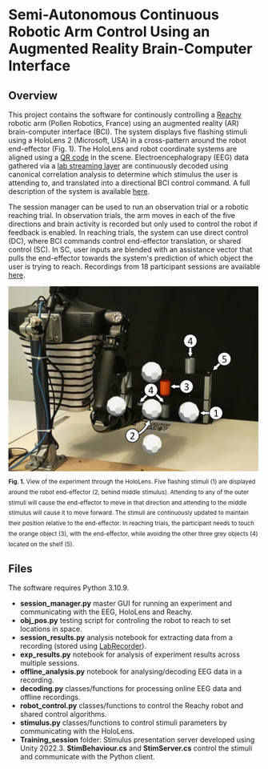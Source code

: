 # Semi-Autonomous Continuous Robotic Arm Control Using an Augmented Reality Brain-Computer Interface

## Overview
This project contains the software for continously controlling a [Reachy](https://pollen-robotics.github.io/reachy-2021-docs/) robotic arm (Pollen Robotics, France) using an augmented reality (AR) brain-computer interface (BCI). The system displays five flashing stimuli using a HoloLens 2 (Microsoft, USA) in a cross-pattern around the robot end-effector (Fig. 1). The HoloLens and robot coordinate systems are aligned using a [QR code](https://github.com/microsoft/MixedReality-QRCode-Sample) in the scene. Electroencephalograpy (EEG) data gathered via a [lab streaming layer](https://labstreaminglayer.org/#/) are continuously decoded using canonical correlation analysis to determine which stimulus the user is attending to, and translated into a directional BCI control command. A full description of the system is available [here](https://doi.org/10.36227/techrxiv.171638984.48965766/v1). 

The session manager can be used to run an observation trial or a robotic reaching trial. In observation trials, the arm moves in each of the five directions and brain activity is recorded but only used to control the robot if feedback is enabled. In reaching trials, the system can use direct control (DC), where BCI commands control end-effector translation, or shared control (SC). In SC, user inputs are blended with an assistance vector that pulls the end-effector towards the system's prediction of which object the user is trying to reach. Recordings from 18 participant sessions are available [here](https://doi.org/10.26188/25734054).

<img src="https://github.com/kkokorin0/SSVEP_shared_robot_control/blob/main/participant_view.png" width="500"><sub><br> <strong>Fig. 1.</strong> View of the experiment through the HoloLens. Five flashing stimuli (1) are displayed around the robot end-effector (2, behind middle stimulus). Attending to any of the outer stimuli will cause the end-effector to move in that direction and attending to the middle stimulus will cause it to move forward. The stimuli are continuously updated to maintain their position relative to the end-effector. In reaching trials, the participant needs to touch the orange object (3), with the end-effector, while avoiding the other three grey objects (4) located on the shelf (5).</sub>

## Files
The software requires Python 3.10.9.
- **session_manager.py** master GUI for running an experiment and communicating with the EEG, HoloLens and Reachy.
- **obj_pos.py** testing script for controling the robot to reach to set locations in space.
- **session_results.py** analysis notebook for extracting data from a recording (stored using [LabRecorder](https://github.com/labstreaminglayer/App-LabRecorder)).
- **exp_results.py** notebook for analysis of experiment results across multiple sessions.
- **offline_analysis.py** notebook for analysing/decoding EEG data in a recording.
- **decoding.py** classes/functions for processing online EEG data and offline recordings.
- **robot_control.py** classes/functions to control the Reachy robot and shared control algorithms.
- **stimulus.py** classes/functions to control stimuli parameters by communicating with the HoloLens.
- **Training_session** folder: Stimulus presentation server developed using Unity 2022.3. **StimBehaviour.cs** and **StimServer.cs** control the stimuli and communicate with the Python client.
